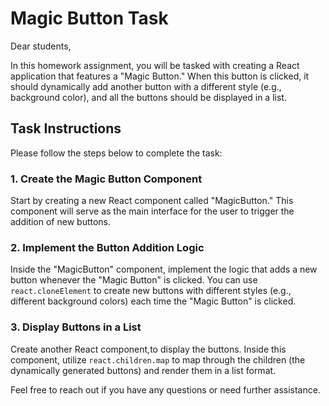 # Magic Button Task

Dear students,

In this homework assignment, you will be tasked with creating a React application that features a "Magic Button." When this button is clicked, it should dynamically add another button with a different style (e.g., background color), and all the buttons should be displayed in a list.

## Task Instructions

Please follow the steps below to complete the task:

### 1. Create the Magic Button Component

Start by creating a new React component called "MagicButton." This component will serve as the main interface for the user to trigger the addition of new buttons.

### 2. Implement the Button Addition Logic

Inside the "MagicButton" component, implement the logic that adds a new button whenever the "Magic Button" is clicked. You can use `react.cloneElement` to create new buttons with different styles (e.g., different background colors) each time the "Magic Button" is clicked.

### 3. Display Buttons in a List

Create another React component,to display the buttons. Inside this component, utilize `react.children.map` to map through the children (the dynamically generated buttons) and render them in a list format.

Feel free to reach out if you have any questions or need further assistance.

